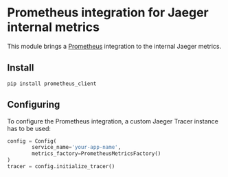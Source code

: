 # Prometheus integration for Jaeger internal metrics

This module brings a [Prometheus](https://github.com/prometheus/client_python) integration to the internal Jaeger metrics.

## Install

```
pip install prometheus_client
```

## Configuring

To configure the Prometheus integration, a custom Jaeger Tracer instance has to be used:

```python
config = Config(
        service_name='your-app-name',
        metrics_factory=PrometheusMetricsFactory()
)
tracer = config.initialize_tracer()
```

